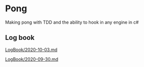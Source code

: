 # Pong
Making pong with TDD and the ability to hook in any engine in c#

## Log book

[LogBook/2020-10-03.md](LogBook/2020-10-03.md)

[LogBook/2020-09-30.md](LogBook/2020-09-30.md)
